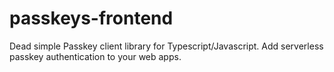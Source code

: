 # passkeys-frontend
Dead simple Passkey client library for Typescript/Javascript. Add serverless passkey authentication to your web apps.
